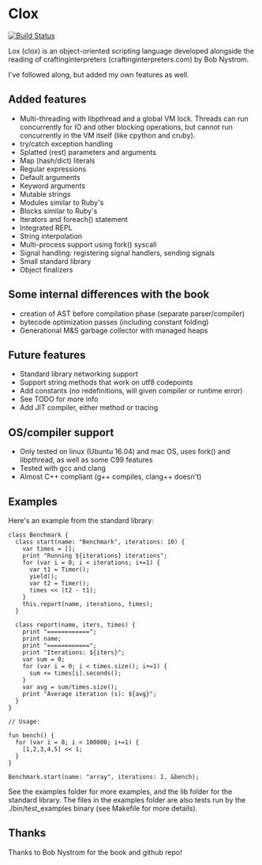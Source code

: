 Clox
====

[![Build Status](https://travis-ci.com/luke-gru/clox.svg?branch=master)](https://travis-ci.com/luke-gru/clox)

Lox (clox) is an object-oriented scripting language developed alongside the reading of
craftinginterpreters (craftinginterpreters.com) by Bob Nystrom.

I've followed along, but added my own features as well.

Added features
--------------

* Multi-threading with libpthread and a global VM lock. Threads can run
  concurrently for IO and other blocking operations, but cannot run concurrently
  in the VM itself (like cpython and cruby).
* try/catch exception handling
* Splatted (rest) parameters and arguments
* Map (hash/dict) literals
* Regular expressions
* Default arguments
* Keyword arguments
* Mutable strings
* Modules similar to Ruby's
* Blocks similar to Ruby's
* Iterators and foreach() statement
* Integrated REPL
* String interpolation
* Multi-process support using fork() syscall
* Signal handling: registering signal handlers, sending signals
* Small standard library
* Object finalizers

Some internal differences with the book
---------------------------------------

* creation of AST before compilation phase (separate parser/compiler)
* bytecode optimization passes (including constant folding)
* Generational M&S garbage collector with managed heaps

Future features
---------------

* Standard library networking support
* Support string methods that work on utf8 codepoints
* Add constants (no redefinitions, will given compiler or runtime error)
* See TODO for more info
* Add JIT compiler, either method or tracing

OS/compiler support
-------------------

* Only tested on linux (Ubuntu 16.04) and mac OS, uses fork() and libpthread, as well as some C99 features
* Tested with gcc and clang
* Almost C++ compliant (g++ compiles, clang++ doesn't)

Examples
--------

Here's an example from the standard library:

```
class Benchmark {
  class start(name: "Benchmark", iterations: 10) {
    var times = [];
    print "Running ${iterations} iterations";
    for (var i = 0; i < iterations; i+=1) {
      var t1 = Timer();
      yield();
      var t2 = Timer();
      times << (t2 - t1);
    }
    this.report(name, iterations, times);
  }

  class report(name, iters, times) {
    print "============";
    print name;
    print "============";
    print "Iterations: ${iters}";
    var sum = 0;
    for (var i = 0; i < times.size(); i+=1) {
      sum += times[i].seconds();
    }
    var avg = sum/times.size();
    print "Average iteration (s): ${avg}";
  }
}

// Usage:

fun bench() {
  for (var i = 0; i < 100000; i+=1) {
    [1,2,3,4,5] << 1;
  }
}

Benchmark.start(name: "array", iterations: 1, &bench);
```

See the examples folder for more examples, and the lib folder for the standard library.
The files in the examples folder are also tests run by the ./bin/test\_examples
binary (see Makefile for more details).

Thanks
------
Thanks to Bob Nystrom for the book and github repo!
